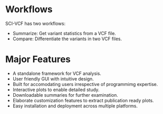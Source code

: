 # Workflows

SCI-VCF has two workflows:

+ Summarize: Get variant statistics from a VCF file.
+ Compare: Differentiate the variants in two VCF files.

# Major Features

+ A standalone framework for VCF analysis.
+ User friendly GUI with intuitive design. 
+ Built for accomodating users irrespective of programmimg expertise.
+ Interactive plots to enable detailed study.
+ Downloadable summaries for further examination.
+ Elaborate customization features to extract publication ready plots.
+ Easy installation and deployment across multiple platforms.